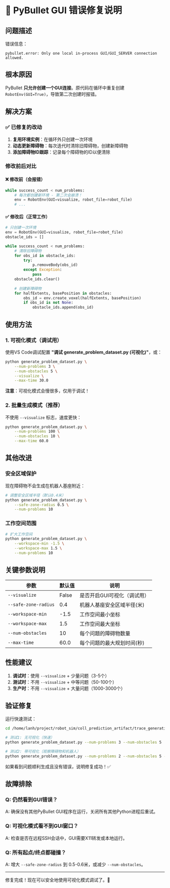 # 🔧 PyBullet GUI 错误修复说明

## 问题描述

错误信息：
```
pybullet.error: Only one local in-process GUI/GUI_SERVER connection allowed.
```

## 根本原因

PyBullet **只允许创建一个GUI连接**。原代码在循环中重复创建 `RobotEnv(GUI=True)`，导致第二次创建时报错。

## 解决方案

### ✅ 已修复的改动

1. **复用环境实例**：在循环外只创建一次环境
2. **动态更新障碍物**：每次迭代时清除旧障碍物，创建新障碍物
3. **添加障碍物ID跟踪**：记录每个障碍物的ID以便清除

### 修改前后对比

#### ❌ 修改前（会报错）
```python
while success_count < num_problems:
    # 每次都创建新环境 - 第二次会崩溃！
    env = RobotEnv(GUI=visualize, robot_file=robot_file)
    # ...
```

#### ✅ 修改后（正常工作）
```python
# 只创建一次环境
env = RobotEnv(GUI=visualize, robot_file=robot_file)
obstacle_ids = []

while success_count < num_problems:
    # 清除旧障碍物
    for obs_id in obstacle_ids:
        try:
            p.removeBody(obs_id)
        except Exception:
            pass
    obstacle_ids.clear()
    
    # 创建新障碍物
    for halfExtents, basePosition in obstacles:
        obs_id = env.create_voxel(halfExtents, basePosition)
        if obs_id is not None:
            obstacle_ids.append(obs_id)
```

## 使用方法

### 1. 可视化模式（调试用）

使用VS Code调试配置 **"调试 generate_problem_dataset.py (可视化)"**，或：

```bash
python generate_problem_dataset.py \
    --num-problems 3 \
    --num-obstacles 5 \
    --visualize \
    --max-time 30.0
```

**注意**：可视化模式会慢很多，仅用于调试！

### 2. 批量生成模式（推荐）

不使用 `--visualize` 标志，速度更快：

```bash
python generate_problem_dataset.py \
    --num-problems 100 \
    --num-obstacles 10 \
    --max-time 60.0
```

## 其他改进

### 安全区域保护

现在障碍物不会生成在机器人基座附近：

```bash
# 调整安全区域半径（默认0.4米）
python generate_problem_dataset.py \
    --safe-zone-radius 0.5 \
    --num-problems 10
```

### 工作空间范围

```bash
# 扩大工作空间
python generate_problem_dataset.py \
    --workspace-min -1.5 \
    --workspace-max 1.5 \
    --num-problems 10
```

## 关键参数说明

| 参数 | 默认值 | 说明 |
|------|--------|------|
| `--visualize` | False | 是否开启GUI可视化（调试用） |
| `--safe-zone-radius` | 0.4 | 机器人基座安全区域半径(米) |
| `--workspace-min` | -1.5 | 工作空间最小坐标 |
| `--workspace-max` | 1.5 | 工作空间最大坐标 |
| `--num-obstacles` | 10 | 每个问题的障碍物数量 |
| `--max-time` | 60.0 | 每个问题的最大规划时间(秒) |

## 性能建议

1. **调试时**：使用 `--visualize` + 少量问题（3-5个）
2. **测试时**：不用 `--visualize` + 中等问题（50-100个）
3. **生产时**：不用 `--visualize` + 大量问题（1000-3000个）

## 验证修复

运行快速测试：

```bash
cd /home/lanh/project/robot_sim/coll_prediction_artifact/trace_generation/bit_planning

# 测试1: 无可视化（快速）
python generate_problem_dataset.py --num-problems 3 --num-obstacles 5

# 测试2: 带可视化（观察障碍物和机器人）
python generate_problem_dataset.py --num-problems 2 --num-obstacles 5 --visualize
```

如果看到问题顺利生成且没有错误，说明修复成功！✅

## 故障排除

### Q: 仍然看到GUI错误？
A: 确保没有其他PyBullet GUI程序在运行，关闭所有其他Python进程后重试。

### Q: 可视化模式看不到GUI窗口？
A: 检查是否在远程SSH会话中，GUI需要X11转发或本地运行。

### Q: 所有起点/终点都碰撞？
A: 增大 `--safe-zone-radius` 到 0.5-0.6米，或减少 `--num-obstacles`。

---

修复完成！现在可以安全地使用可视化模式调试了。🎉
